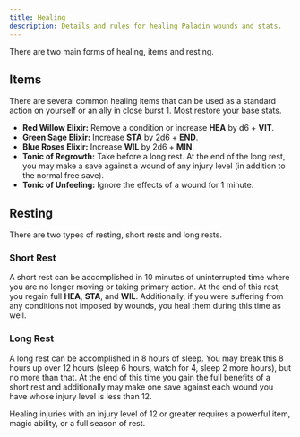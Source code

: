 ```yaml
---
title: Healing
description: Details and rules for healing Paladin wounds and stats.
---
```


There are two main forms of healing, items and resting.

## Items

There are several common healing items that can be used as a standard action on yourself or an ally in close burst 1. Most restore your base stats.

- **Red Willow Elixir:** Remove a condition or increase **HEA** by d6 + **VIT**.
- **Green Sage Elixir:** Increase **STA** by 2d6 + **END**.
- **Blue Roses Elixir:** Increase **WIL** by 2d6 + **MIN**.
- **Tonic of Regrowth:** Take before a long rest. At the end of the long rest, you may make a save against a wound of any injury level (in addition to the normal free save).
- **Tonic of Unfeeling:** Ignore the effects of a wound for 1 minute.

## Resting

There are two types of resting, short rests and long rests.

### Short Rest

A short rest can be accomplished in 10 minutes of uninterrupted time where you are no longer moving or taking primary action. At the end of this rest, you regain full **HEA**, **STA**, and **WIL**. Additionally, if you were suffering from any conditions not imposed by wounds, you heal them during this time as well.

### Long Rest

A long rest can be accomplished in 8 hours of sleep. You may break this 8 hours up over 12 hours (sleep 6 hours, watch for 4, sleep 2 more hours), but no more than that. At the end of this time you gain the full benefits of a short rest and additionally may make one save against each wound you have whose injury level is less than 12.

Healing injuries with an injury level of 12 or greater requires a powerful item, magic ability, or a full season of rest. 